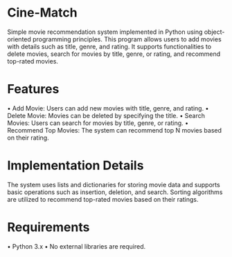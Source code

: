 # Cine-Match
Simple movie recommendation system implemented in Python using object-oriented programming principles. This program allows users to add movies with details such as title, genre, and rating. It supports functionalities to delete movies, search for movies by title, genre, or rating, and recommend top-rated movies.

# Features
• Add Movie: Users can add new movies with title, genre, and rating.
• Delete Movie: Movies can be deleted by specifying the title.
• Search Movies: Users can search for movies by title, genre, or rating.
• Recommend Top Movies: The system can recommend top N movies based on their rating.

# Implementation Details
The system uses lists and dictionaries for storing movie data and supports basic operations such as insertion, deletion, and search. Sorting algorithms are utilized to recommend top-rated movies based on their ratings.

# Requirements
• Python 3.x
• No external libraries are required.
